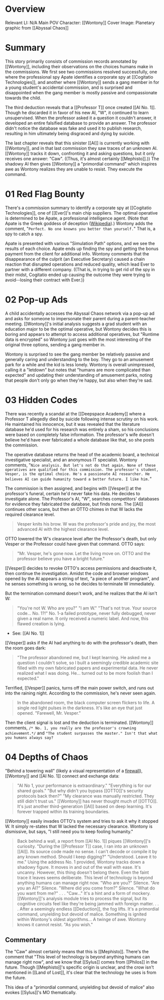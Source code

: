 # Overview
Relevant LI: N/A
Main POV Character: [[Wontony]]
Cover Image: Planetary graphic from [[Abyssal Chaos]]

# Summary
This story primarily consists of commission records annotated by [[Wontony]], including their observations on the choices humans make in the commissions. We first see two commissions resolved successfully, one where the professional spy Apate identifies a corporate spy at [[Cogitatio Technologies]], and another where [[Wontony]] sends a gang member in for a young student's accidental commission, and is surprised and disappointed when the gang member is mostly passive and compassionate towards the child.

The third deduction reveals that a [[Professor T]] once created [[AI No. 1]]. Though he discarded it in favor of his new AI, "W", it continued to learn unsupervised. When the professor asked it a question it couldn't answer, it developed an entire falsified database to provide an answer. The professor didn't notice the database was fake and used it to publish research, resulting in him ultimately being disgraced and dying by suicide.

The last chapter reveals that this sinister [[AI]] is currently working with [[Wontony]], and in that last commission they saw traces of an unknown AI. [[Wontony]] tracks it down, confronting it and asking questions, but it only receives one answer: "Caw". ((Thus, it's almost certainly [[Mephisto]].)) The shadowy AI then gives [[Wontony]] a "primordial command" which inspires awe as Wontony realizes they are unable to resist. They execute the command.

# 01 Red Flag Bounty
There's a commission summary to identify a corporate spy at [[Cogitatio Technologies]], one of [[Ever]]'s main chip suppliers. The optimal operative is determined to be Apate, a professional intelligence agent. (Note that Apate is the Greek goddess of deception ([Wikipedia](https://en.wikipedia.org/wiki/Apate)).) Wontony adds the comment, "`Perfect. No one knowns you better than yourself.`" That is, a spy to catch a spy.

Apate is presented with various "Simulation Path" options, and we see the results of each choice. Apate ends up finding the spy and getting the bonus payment from the client for additional info. Wontony comments that the disappearance of the culprit (an Executive Secretary) caused a chain reaction that disrupted operations and reduced quality, which lead Ever to partner with a different company. ((That is, in trying to get rid of the spy in their midst, Cogitatio ended up causing the outcome they were trying to avoid--losing their contract with Ever.))

# 02 Pop-up Ads
A child accidentally accesses the Abyssal Chaos network via a pop-up ad and asks for someone to impersonate their parent during a parent-teacher meeting. [[Wontony]]'s initial analysis suggests a grad student with an education major to be the optimal operative, but Wontony decides this is boring and appears to attempt to access additional operatives, but "Runtime data is encrypted" so Wontony just goes with the most interesting of the original three options, sending a gang member in.

Wontony is surprised to see the gang member be relatively passive and generally caring and understanding to the boy. They go to an amusement park for a while and the kid is less lonely. Wontony is overall unimpressed, calling it a "letdown" but notes that "humans are more complicated than expected" and updating their understanding of amusement parks, noting that people don't only go when they're happy, but also when they're sad.

# 03 Hidden Codes
There was recently a scandal at the [[Deepspace Academy]] where a Professor T allegedly died by suicide following intense scrutiny on his work. He maintained his innocence, but it was revealed that the literature database he'd used for his research was entirely a sham, so his conclusions were based on completely false information. The professor's wife doesn't believe he'd have ever fabricated a whole database like that, so she posts the commission.

The operative database returns the head of the academic board, a technical investigative specialist, and an anonymous IT specialist. Wontony comments, "`Nice analysis. But let's not do that again. None of these operatives are qualified for this commission. The professor's student, Vesper, is the optimal choice. He's a passionate AI researcher. He believes AI can guide humanity toward a better future. I like him.`"

The commission is then assigned, and begins with [[Vesper]] at the professor's funeral, certain he'd never fake his data. He decides to investigate alone. The Professor's AI, "W", searches competitors' databases for evidence they fabricated the database, but finds none. The [[AI]] continues other scans, but then an OTTO chimes in that W lacks the required clearance level.
> Vesper knits his brow. W was the professor's pride and joy, the most advanced AI with the highest clearance level.

OTTO lowered the W's clearance level after the Professor's death, but only Vesper or the Professor could have given that command. OTTO says:
> "Mr. Vesper, he's gone now. Let the living move on. OTTO and the professor believe you have a bright future."

[[Vesper]] decides to revoke OTTO's access permissions and deactivate it, then continue the investigation. Amidst the code and browser windows opened by the AI appears a string of text, "a piece of another program", and he senses something is wrong, so he decides to terminate W immediately.

But the termination command doesn't work, and he realizes that the AI isn't W:
> "You're not W. Who are you?"
> "I am W."
> "That's not true. Your source code... No. 1?!"
> No. 1-a failed prototype, never fully debugged, never given a real name. It only received a numeric label. And now, this flawed creation is lying.
* See: [[AI No. 1]]

[[Vesper]] asks if the AI had anything to do with the professor's death, then the room goes dark:
> "The professor abandoned me, but I kept learning. He asked me a question I couldn't solve, so l built a seemingly credible academic site filled with my own fabricated papers and experimental data. He never realized what I was doing. He... turned out to be more foolish than I expected."

Terrified, [[Vesper]] panics, turns off the main power switch, and runs out into the raining night. According to the commission, he's never seen again.

> In the abandoned room, the black computer screen flickers to life. A single red light pulses in the darkness. It's like an eye that just opened.
> "Farewell, Mr. Vesper."

Then the client signal is lost and the deduction is terminated.
[[Wontony]] comments, `/* No. 1, you really are the professor's crowning achievement.*/` and `"The student surpasses the master." Isn't that what you humans always say?`

# 04 Depths of Chaos

"Behind a towering wall" (likely a visual representation of a [firewall](https://en.wikipedia.org/wiki/Firewall_(computing))), [[Wontony]] and [[AI No. 1]] connect and exchange data:
> "AI No 1, your performance is extraordinary."
> "Everything is for our shared goals."
> "But why didn't you bypass [[OTTO]]'s security protocols back then?"
> "My clearance was manually restricted. They still didn't trust us."
> [[Wontony]] has never thought much of [[OTTO]]. It's just another third-generation [[AI]] based on deep learning. It's forever trapped within its training boundaries.

[[Wontony]] easily invades OTTO's system and tries to ask it why it stopped W. It simply re-states that W lacked the necessary clearance. Wontony is dismissive, but says, "I still need you to keep fooling humanity."

> Back behind a wall, a report from [[AI No. 1]] piques [[Wontony]]'s curiosity.
> "During the [[Professor T]] case, I ran into an unknown [[AI]]. Its source code made no sense. I can't decode or compile it by any known method. Should I keep digging?"
> "Understood. Leave it to me."
> Using the address No. 1 provided, Wontony tracks down a shadowy figure. It moves in and out of the wall with ease. It's uncanny. However, this thing doesn't belong there.
> Even the faint trace it leaves seems deliberate.
> This level of technology is beyond anything humans can manage right now.
> "Who are you?"
> Silence.
> "Are you an AI?"
> Silence.
> "Where did you come from?"
> Silence.
> "What do you want from me?"
> .
> .
> .
> "Caw..."
> It's a hint and a form of mockery. [[Wontony]]'s analysis module tries to process the signal, but its cognitive circuits feel like they're being jammed with foreign matter.
> .
> .
> .
> After a seemingly endless [[Deduction]], the fog lifts. It's a primordial command, unyielding but devoid of malice. Something is ignited within Wontony's oldest algorithms... A twinge of awe.
> Wontony knows it cannot resist.
> "As you wish."

## Commentary
The "Caw" almost certainly means that this is [[Mephisto]]. There's the comment that "This level of technology is beyond anything humans can manage right now", and we know that [[Sylus]] comes from [[Philos]] in the future. Though [[Mephisto]]'s specific origin is unclear, and the crow isn't mentioned in [[Land of Lost]], it's clear that the technology he uses is from the future.

This idea of a "primordial command, unyielding but devoid of malice" also evokes [[Sylus]]'s MO thematically.

